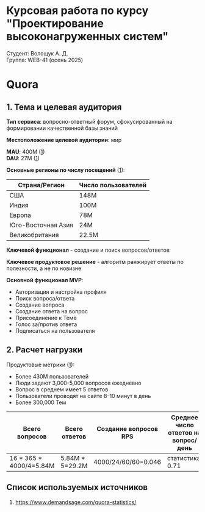 # Курсовая работа по курсу "Проектирование высоконагруженных систем"

Студент: Волощук А. Д.  
Группа: WEB-41 (осень 2025)

# Quora

## 1. Тема и целевая аудитория

**Тип сервиса**: вопросно-ответный форум, сфокусированный на формировании качественной базы знаний

**Местоположение целевой аудитории**: мир

**MAU**: 400M ([1](https://www.demandsage.com/quora-statistics/))  
**DAU**: 27M ([1](https://www.demandsage.com/quora-statistics/))

**Основные регионы по числу посещений** ([1](https://www.demandsage.com/quora-statistics/)):

| Страна/Регион | Число пользователей |
|---------------|---------------------|
| США | 148M |
| Индия | 100M |
| Европа | 78M |
| Юго-Восточная Азия | 24M |
| Великобритания | 22.5M |

**Ключевой функционал** - создание и поиск вопросов/ответов

**Ключевое продуктовое решение** - алгоритм ранжирует ответы по полезности, а не по новизне

**Основной функционал MVP**:
* Авторизация и настройка профиля
* Поиск вопроса/ответа
* Создание вопроса
* Создание ответа на вопрос
* Присоединение к Теме
* Голос за/против ответа
* Подписаться на пользователя

## 2. Расчет нагрузки

Продуктовые метрики ([1](https://www.demandsage.com/quora-statistics/)):

* Более 430M пользователей
* Люди задают 3,000-5,000 вопросов ежедневно
* Вопрос в среднем имеет 5 ответов
* Пользователи проводят на сайте 8-10 минут в день
* Более 300,000 Тем

| Всего вопросов | Всего ответов | Создание вопросов RPS | Среднее число ответов на вопрос/день | Создание ответов RPS | Средний размер изображения |
-----------------|---------------|-----------------------|--------------------------------------|----------------------|--|
| 16 * 365 * 4000/4=5.84M | 5.84M * 5=29.2M | 4000/24/60/60=0.046 | статистика: 0.71 | 5.84M * 0.71/24/60/60=47.74 | статистика: 86.8кб

## Список используемых источников
1. https://www.demandsage.com/quora-statistics/
